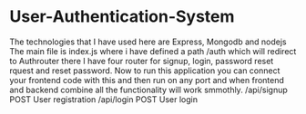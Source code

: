# User-Authentication-System
The technologies that I have used here are Express, Mongodb and nodejs
The main file is index.js where i have defined a path /auth which will redirect to Authrouter there I have four router for signup, login, password reset rquest and reset password.
Now to run this application you can connect your frontend code with this and then run on any port and when frontend and backend combine all the functionality will work smmothly.
/api/signup	POST	User registration
/api/login	POST	User login
